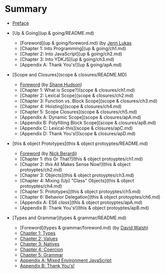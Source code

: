 # Summary

* [Preface](preface.md)

* [Up & Going](up & going/README.md)
  * [Foreword](up & going/foreword.md) (by [Jenn Lukas](http://jennlukas.com)
  * [Chapter 1: Into Programming](up & going/ch1.md)
  * [Chapter 2: Into JavaScript](up & going/ch2.md)
  * [Chapter 3: Into YDKJS](up & going/ch3.md)
  * [Appendix A: Thank You's!](up & going/apA.md)
* [Scope and Closures](scope & closures/README.MD)
  * [Foreword](https://shanehudson.net/2014/06/03/foreword-dont-know-js/) (by [Shane Hudson](https://github.com/shanehudson))
  * [Chapter 1: What is Scope?](scope & closures/ch1.md)
  * [Chapter 2: Lexical Scope](scope & closures/ch2.md)
  * [Chapter 3: Function vs. Block Scope](scope & closures/ch3.md)
  * [Chapter 4: Hoisting](scope & closures/ch4.md)
  * [Chapter 5: Scope Closures](scope & closures/ch5.md)
  * [Appendix A: Dynamic Scope](scope & closures/apA.md)
  * [Appendix B: Polyfilling Block Scope](scope & closures/apB.md)
  * [Appendix C: Lexical-this](scope & closures/apC.md)
  * [Appendix D: Thank You's!](scope & closures/apD.md)
* [this & object Prototypes](this & object protoyptes/README.md)
  * [Foreword](foreword.md) (by [Nick Berardi](https://github.com/nberardi))
  * [Chapter 1: *this* Or That?](this & object protoyptes/ch1.md)
  * [Chapter 2: *this* All Makes Sense Now!](this & object protoyptes/ch2.md)
  * [Chapter 3: Objects](this & object protoyptes/ch3.md)
  * [Chapter 4: Mixing (Up) "Class" Objects](this & object protoyptes/ch4.md)
  * [Chapter 5: Prototypes](this & object protoyptes/ch5.md)
  * [Chapter 6: Behavior Delegation](this & object protoyptes/ch6.md)
  * [Appendix A: ES6 *class*](this & object protoyptes/apA.md)
  * [Appendix B: Thank You's!](this & object protoyptes/apB.md)
* [Types and Grammar](types & grammar/README.md)
  * [Foreword](types & grammar/foreword.md) (by [David Walsh](http://davidwalsh.name))
  * [Chapter 1: Types](ch1.md)
  * [Chapter 2: Values](ch2.md)
  * [Chapter 3: Natives](ch3.md)
  * [Chapter 4: Coercion](ch4.md)
  * [Chapter 5: Grammar](ch5.md)
  * [Appendix A: Mixed Environment JavaScript](apA.md)
  * [Appendix B: Thank You's!](apB.md)
